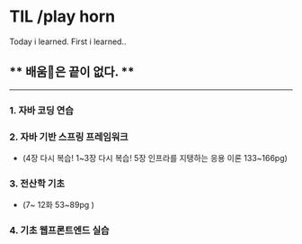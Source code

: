# TIL /play horn
Today i learned.
First i learned..

## ** 배움:book:은 끝이 없다. **
--------------------------------

### 1. 자바 코딩 연습

### 2. 자바 기반 스프링 프레임워크
- (4장 다시 복습! 1~3장 다시 복습! 5장 인프라를 지탱하는 응용 이론 133~166pg)

### 3. 전산학 기초
- (7~ 12화 53~89pg )

### 4. 기초 웹프론트엔드 실습
